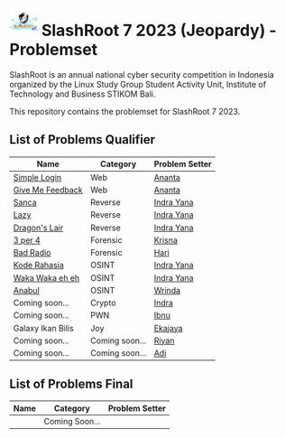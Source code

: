 # <img src="images/logo.png" height="50"> SlashRoot 7 2023 (Jeopardy) - Problemset

SlashRoot is an annual national cyber security competition in Indonesia organized by the Linux Study Group Student Activity Unit, Institute of Technology and Business STIKOM Bali.

This repository contains the problemset for SlashRoot 7 2023.

## List of Problems Qualifier

| Name                                                                                                                                 | Category       | Problem Setter                               |
| ------------------------------------------------------------------------------------------------------------------------------------ | -------------- | -------------------------------------------- |
| [Simple Login](https://github.com/Kelompok-Studi-Linux-Stikom-Bali/soal-slashroot-7/tree/master/penyisihan/web/simple-login)         | Web            | [Ananta](https://github.com/AnantaWeda)      |
| [Give Me Feedback](https://github.com/Kelompok-Studi-Linux-Stikom-Bali/soal-slashroot-7/tree/master/penyisihan/web/give-me-feedback) | Web            | [Ananta](https://github.com/AnantaWeda)      |
| [Sanca](https://github.com/Kelompok-Studi-Linux-Stikom-Bali/soal-slashroot-7/tree/master/penyisihan/reverse/sanca)                   | Reverse        | [Indra Yana](https://github.com/indrayyana)  |
| [Lazy](https://github.com/Kelompok-Studi-Linux-Stikom-Bali/soal-slashroot-7/tree/master/penyisihan/reverse/lazy)                     | Reverse        | [Indra Yana](https://github.com/indrayyana)  |
| [Dragon's Lair](https://github.com/Kelompok-Studi-Linux-Stikom-Bali/soal-slashroot-7/tree/master/penyisihan/reverse/dragons_lair)    | Reverse        | [Indra Yana](https://github.com/indrayyana)  |
| [3 per 4](https://github.com/Kelompok-Studi-Linux-Stikom-Bali/soal-slashroot-7/tree/master/penyisihan/forensics/3%20per%204)         | Forensic       | [Krisna](https://github.com/wiranatakrisna)  |
| [Bad Radio](https://github.com/Kelompok-Studi-Linux-Stikom-Bali/soal-slashroot-7/tree/master/penyisihan/forensics/bad-radio)         | Forensic       | [Hari](https://github.com/gedehari)          |
| [Kode Rahasia](https://github.com/Kelompok-Studi-Linux-Stikom-Bali/soal-slashroot-7/tree/master/penyisihan/OSINT/kode_rahasia)       | OSINT          | [Indra Yana](https://github.com/indrayyana)  |
| [Waka Waka eh eh](https://github.com/Kelompok-Studi-Linux-Stikom-Bali/soal-slashroot-7/tree/master/penyisihan/OSINT/waka_waka_eh_eh) | OSINT          | [Indra Yana](https://github.com/indrayyana)  |
| [Anabul](https://github.com/Kelompok-Studi-Linux-Stikom-Bali/soal-slashroot-7/tree/master/penyisihan/OSINT/anabul)                   | OSINT          | [Wrinda](https://github.com/WrindaWaneswari) |
| Coming soon...                                                                                                                       | Crypto         | [Indra](https://github.com/MockingjayIndra)  |
| Coming soon...                                                                                                                       | PWN            | [Ibnu](https://github.com/ibnudz)            |
| Galaxy Ikan Bilis                                                                                                                    | Joy            | [Ekajaya](https://github.com/ekajaya740)     |
| Coming soon...                                                                                                                       | Coming soon... | [Riyan](https://github.com/riyanpradana21)   |
| Coming soon...                                                                                                                       | Coming soon... | [Adi](https://github.com/adi-winters)        |

## List of Problems Final

| Name | Category       | Problem Setter |
| ---- | -------------- | -------------- |
|      | Coming Soon... |                |
